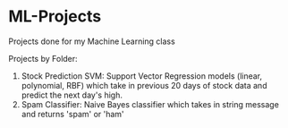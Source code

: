 # ML-Projects
Projects done for my Machine Learning class

Projects by Folder:
1) Stock Prediction SVM: Support Vector Regression models (linear, polynomial, RBF) which take in previous 20 days of stock data and predict the next day's high.
2) Spam Classifier: Naive Bayes classifier which takes in string message and returns 'spam' or 'ham'
